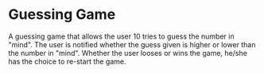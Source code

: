 # Guessing Game
A guessing game that allows the user 10 tries to guess the number in "mind". The user is notified whether the guess given is higher or lower than the number in "mind". Whether the user looses or wins the game, he/she has the choice to re-start the game.

